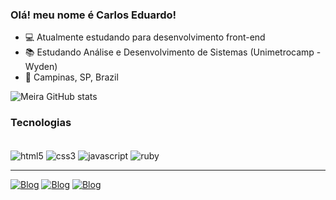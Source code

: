 ### Olá! meu nome é Carlos Eduardo!

- 💻 Atualmente estudando para desenvolvimento front-end
- 📚 Estudando Análise e Desenvolvimento de Sistemas (Unimetrocamp - Wyden)
- 📌 Campinas, SP, Brazil


![Meira GitHub stats](https://github-readme-stats.vercel.app/api?username=tochiu69&show_icons=true&theme=radical)


### Tecnologias

<div style="Display: inline_block"><br/>
 <img align="center" alt="html5" src="https://img.shields.io/badge/HTML5-E34F26?style=for-the-badge&logo=html5&logoColor=white">
 <img align="center" alt="css3" src="https://img.shields.io/badge/CSS3-1572B6?style=for-the-badge&logo=css3&logoColor=white">
 <img align="center" alt="javascript" src="https://img.shields.io/badge/JavaScript-F7DF1E?style=for-the-badge&logo=javascript&logoColor=black">
 <img align="center" alt="ruby" src="https://img.shields.io/badge/Ruby-CC342D?style=for-the-badge&logo=ruby&logoColor=white">
</div>
<hr>

[![Blog](https://img.shields.io/badge/Gmail-D14836?style=for-the-badge&logo=gmail&logoColor=white
)](eduardomeira110@gmail.com)
[![Blog](https://img.shields.io/badge/LinkedIn-0077B5?style=for-the-badge&logo=linkedin&logoColor=white
)](https://www.linkedin.com/in/eduardo-meira-187689204/)
[![Blog](https://img.shields.io/badge/Instagram-E4405F?style=for-the-badge&logo=instagram&logoColor=white
)](https://www.instagram.com/_meira69/)
